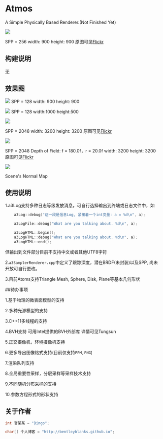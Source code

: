 # Atmos

A Simple Physically Based Renderer.(Not Finished Yet)

![](https://farm2.staticflickr.com/1669/25496307463_ed3d0a61e4_z.jpg)

SPP = 256 width: 900 height: 900 原图可见[Flickr](https://www.flickr.com/photos/134486032@N03/25496307463/in/dateposted-public/)

## 构建说明

无


## 效果图

![](https://farm2.staticflickr.com/1719/26072294146_37565d104a_z.jpg)
SPP = 128 width: 900 height: 900

![](https://farm2.staticflickr.com/1540/25493615434_59b96306f5_z.jpg)
SPP = 128 width:1000 height:500

![](https://farm2.staticflickr.com/1463/25207503294_b30be85aa8_z.jpg)

SPP = 2048 width: 3200 height: 3200 原图可见[Flickr](https://www.flickr.com/photos/134486032@N03/25151015169/in/dateposted-public/)

![](https://farm2.staticflickr.com/1486/25742938521_7161856337_z.jpg)

SPP = 2048 Depth of Field: f = 180.0f，r = 20.0f width: 3200 height: 3200 原图可见[Flickr](https://www.flickr.com/photos/134486032@N03/25742938521/in/dateposted-public/)

![](https://farm2.staticflickr.com/1680/25539770910_482c4da26f_z.jpg)

Scene's Normal Map



## 使用说明

1.a3Log支持多种日志等级发放消息，可自行选择输出到终端或日志文件中，如

```cpp
    a3Log::debug("这一段是信息Log, 紧接着一个int变量: a = %d\n", a);

    a3LogFile::debug("What are you talking about. %d\n", a);

    a3LogHTML::begin();
    a3LogHTML::debug("What are you talking about. %d\n", a);
    a3LogHTML::end();
```
但输出到文件部分目前不支持中文或者其他UTF8字符

2.```a3SamplerRenderer.cpp```中定义了跟踪深度，潜在BRDF(未封装)以及SPP, 尚未开放可自行更改。

3.目前Atoms支持Triangle Mesh, Sphere, Disk, Plane等基本几何形状



##待办事项

1.基于物理的微表面模型的支持

2.多种光源模型的支持

3.C++11多线程的支持

4.BVH支持 可用Intel提供的BVH外部库 详情可见Tungsun

5.正交摄像机，环境摄像机支持

6.更多导出图像格式支持(目前仅支持```PPM```, ```PNG```)

7.渲染队列支持

8.全局重要性采样，分层采样等采样技术支持

9.不同随机分布采样的支持

10.参数方程形式的形状支持



## 关于作者

``` cpp
int 官某某 = "Bingo";

char[] 个人博客 = "http://bentleyblanks.github.io";
```

